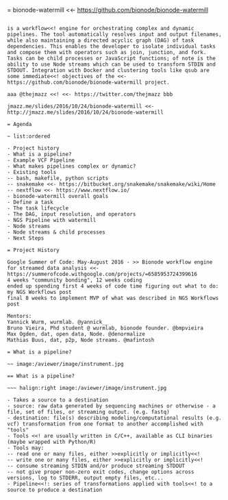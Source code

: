 = bionode-watermill <<- https://github.com/bionode/bionode-watermill

~~~ image:/aviewer/image/instrument.jpg

is a workflow<<! engine for orchestrating complex and dynamic pipelines. The tool automatically resolves input and output filenames, while also maintaining a directed acyclic graph (DAG) of task dependencies. This enables the developer to isolate individual tasks and compose them with operators such as join, junction, and fork. Tasks can be child processes or JavaScript functions; of note is the ability to use Node streams which can be used to transform STDIN and STDOUT. Integration with Docker and clustering tools like qsub are some immediate<<! objectives of the <<- https://github.com/bionode/bionode-watermill project.

aaa @thejmazz <<! <<- https://twitter.com/thejmazz bbb

jmazz.me/slides/2016/10/24/bionode-watermill <<- http://jmazz.me/slides/2016/10/24/bionode-watermill

= Agenda

~ list:ordered

- Project history
- What is a pipeline?
- Example VCF Pipeline
- What makes pipelines complex or dynamic?
- Existing tools
-- bash, makefile, python scripts
-- snakemake <<- https://bitbucket.org/snakemake/snakemake/wiki/Home
-- nextflow <<- https://www.nextflow.io/
- bionode-watermill overall goals
- Define a task
- The task lifecycle
- The DAG, input resolution, and operators
- NGS Pipeline with watermill
- Node streams
- Node streams & child processes
- Next Steps

= Project History

Google Summer of Code: May-August 2016 - >> Bionode workflow engine for streamed data analysis <<- https://summerofcode.withgoogle.com/projects/=6585953724399616
4 weeks "community bonding", 12 weeks coding
ended up spending first 4 weeks of code time figuring out what to do: my NGS Workflows post
final 8 weeks to implement MVP of what was described in NGS Workflows post

Mentors:
Yannick Wurm, wurmlab. @yannick__
Bruno Vieira, Phd student @ wurmlab, bionode founder. @bmpvieira
Max Ogden, dat, open data, Node. @denormalize
Mathias Buus, dat, p2p, Node streams. @mafintosh

= What is a pipeline?

~~ image:/aviewer/image/instrument.jpg

== What is a pipeline?

~~~ halign:right image:/aviewer/image/instrument.jpg

- Takes a source to a destination
- source: raw data generated by sequencing machines or otherwise - a file, set of files, or streaming output. (e.g. fastq)
- destination: file(s) describing modeling/computational results (e.g. vcf) transformation from one format to another accomplished with "tools"
- Tools <<! are usually written in C/C++, available as CLI binaries (maybe wrapped with Python/R)
- Tools may:
-- read one or many files, either >>explicitly or implicitly<<!
-- write one or many files, either >>explicitly or implicitly<<!
-- consume streaming STDIN and/or produce streaming STDOUT
-- not give proper non-zero exit codes, change options across versions, log to STDERR, output empty files, etc...
- Pipeline<<!: series of transformations applied with tools<<! to a source to produce a destination
